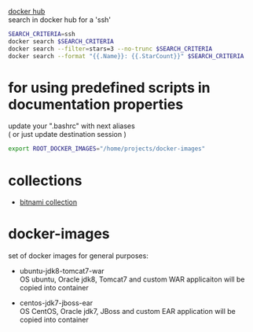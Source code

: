[docker hub](https://hub.docker.com/search?q=&type=image)  
search in docker hub for a 'ssh'  
```sh
SEARCH_CRITERIA=ssh
docker search $SEARCH_CRITERIA
docker search --filter=stars=3 --no-trunc $SEARCH_CRITERIA
docker search --format "{{.Name}}: {{.StarCount}}" $SEARCH_CRITERIA
```

# for using predefined scripts in documentation properties
update your ".bashrc" with next aliases   
( or just update destination session )
```sh
export ROOT_DOCKER_IMAGES="/home/projects/docker-images"
```

# collections
* [bitnami collection](https://github.com/bitnami)

# docker-images
set of docker images for general purposes:

- ubuntu-jdk8-tomcat7-war<br/>
   OS ubuntu, Oracle jdk8, Tomcat7 and custom WAR applicaiton will be copied into container

- centos-jdk7-jboss-ear <br/>
   OS CentOS, Oracle jdk7, JBoss and custom EAR application will be copied into container

